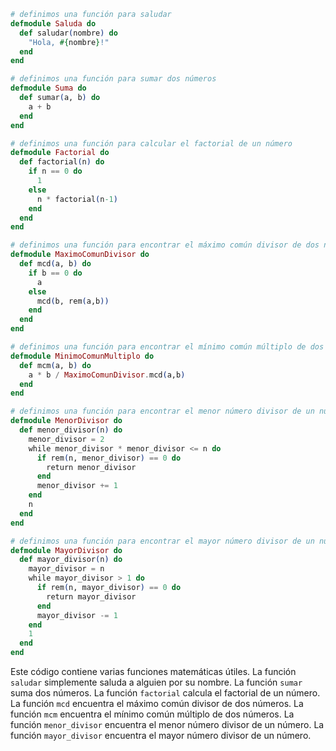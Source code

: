 ```elixir
# definimos una función para saludar
defmodule Saluda do
  def saludar(nombre) do
    "Hola, #{nombre}!"
  end
end

# definimos una función para sumar dos números
defmodule Suma do
  def sumar(a, b) do
    a + b
  end
end

# definimos una función para calcular el factorial de un número
defmodule Factorial do
  def factorial(n) do
    if n == 0 do
      1
    else
      n * factorial(n-1)
    end
  end
end

# definimos una función para encontrar el máximo común divisor de dos números
defmodule MaximoComunDivisor do
  def mcd(a, b) do
    if b == 0 do
      a
    else
      mcd(b, rem(a,b))
    end
  end
end

# definimos una función para encontrar el mínimo común múltiplo de dos números
defmodule MinimoComunMultiplo do
  def mcm(a, b) do
    a * b / MaximoComunDivisor.mcd(a,b)
  end
end

# definimos una función para encontrar el menor número divisor de un número
defmodule MenorDivisor do
  def menor_divisor(n) do
    menor_divisor = 2
    while menor_divisor * menor_divisor <= n do
      if rem(n, menor_divisor) == 0 do
        return menor_divisor
      end
      menor_divisor += 1
    end
    n
  end
end

# definimos una función para encontrar el mayor número divisor de un número
defmodule MayorDivisor do
  def mayor_divisor(n) do
    mayor_divisor = n
    while mayor_divisor > 1 do
      if rem(n, mayor_divisor) == 0 do
        return mayor_divisor
      end
      mayor_divisor -= 1
    end
    1
  end
end
```

Este código contiene varias funciones matemáticas útiles. La función `saludar` simplemente saluda a alguien por su nombre. La función `sumar` suma dos números. La función `factorial` calcula el factorial de un número. La función `mcd` encuentra el máximo común divisor de dos números. La función `mcm` encuentra el mínimo común múltiplo de dos números. La función `menor_divisor` encuentra el menor número divisor de un número. La función `mayor_divisor` encuentra el mayor número divisor de un número.